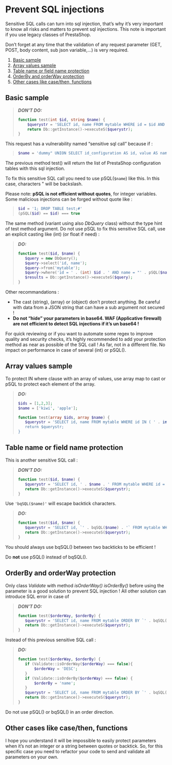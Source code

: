 # Prevent SQL injections

Sensitive SQL calls can turn into sql injection, that’s why it’s very important to know all risks and matters to prevent sql injections. This note is important if you use legacy classes of PrestaShop.

Don’t forget at any time that the validation of any request parameter (GET, POST, body content, sub json variable,…) is very required.

1. [Basic sample](#basic-sample)
2. [Array values sample](#array-values-sample)
3. [Table name or field name protection](#table-name-or-field-name-protection)
4. [OrderBy and orderWay protection](#orderby-and-orderway-protection)
5. [Other cases like case/then, functions](#other-cases-like-casethen,-functions)

## Basic sample

> ***DON'T DO:***
> ```PHP
> function test(int $id, string $name) {
>     $querystr = 'SELECT id, name FROM mytable WHERE id = $id AND name = "' . $name . '"';
>     return Db::getInstance()->executeS($querystr);
> }
> ```

This request has a vulnerability named “sensitive sql call” because if :

> ```PHP
> $name = 'dummy" UNION SELECT id_configuration AS id, value AS name FROM ps_configuration;#';
> ```

The previous method test() will return the list of PrestaShop configuration tables with this sql injection.

To fix this sensitive SQL call you need to use pSQL(`$name`) like this. In this case, characters " will be backslash.

Please note: **pSQL is not efficient without quotes**, for integer variables. Some malicious injections can be forged without quote like :

> ```PHP
> $id = '1; DROP TABLE test;#'
> (pSQL($id) == $id) === true
> ```

The same method (variant using also *DbQuery* class) without the type hint of test method argument. Do not use pSQL to fix this sensitive SQL call, use an explicit casting like (int) (or float if need) :

> ***DO:***
> ```PHP
> function test($id, $name) {
>    $query = new DbQuery();
>    $query->select('id, name');
>    $query->from('mytable');
>    $query->where('id = ' . (int) $id . ' AND name = "' . pSQL($name) . '"');
>    $results = Db::getInstance()->executeS($query);
> }
> ```

Other recommandations :
 - The cast (string), (array) or (object) don't protect anything. Be careful with data from a JSON string that can have a sub argument not secured !
 - **Do not “hide” your parameters in base64. WAF (Applicative firewall) are not efficient to detect SQL injections if it’s un base64 !**

For quick reviewing or if you want to automate some regex to improve quality and security checks, it’s highly recommended to add your protection method as near as possible of the SQL call ! As far, not in a different file. No impact on performance in case of several (int) or pSQL().


## Array values sample

To protect IN where clause with an array of values, use array map to cast or pSQL to protect each element of the array.

> ***DO:***
> ```PHP
> $ids = [1,2,3];
> $name = ['kiwi', 'apple'];
>
> function test(array $ids, array $name) {
>    $querystr = 'SELECT id, name FROM mytable WHERE id IN ( ' . implode(',', array_map('intval', $ids )) . ' AND name IN ("' . implode ('","', array_map('pSQL', $name )) '")’;
>    return $querystr;
>}
> ```

## Table name or field name protection

This is another sensitive SQL call :


> ***DON'T DO:***
> ```PHP
> function test($id, $name) {
>    $querystr = 'SELECT id, ' . $name . ' FROM mytable WHERE id = ' . (int) $id;
>    return Db::getInstance()->executeS($querystr);
> }
> ```

Use `'bqSQL($name)'` will escape backtick characters.

> ***DO:***
> ```PHP
> function test($id, $name) {
>    $querystr = 'SELECT id, `' . bqSQL($name) . '` FROM mytable WHERE id = ' . (int) $id;
>    return Db::getInstance()->executeS($querystr);
> }
> ```

You should always use bqSQL() between two backticks to be efficient !

Do **not** use pSQL() instead of bqSQL().


## OrderBy and orderWay protection

Only class *Validate* with method *isOrderWay() isOrderBy()* before using the parameter is a good solution to prevent SQL injection ! All other solution can introduce SQL error in case of 
 
> ***DON'T DO:***
> ```PHP
>function test($orderWay, $orderBy) {
>    $querystr = 'SELECT id, name FROM mytable ORDER BY `' . bqSQL($orderBy) . '` ' . pSQL($orderWay);
>    return Db::getInstance()->executeS($querystr);
> }
> ```

Instead of this previous sensitive SQL call :

> ***DO:***
> ```PHP
> function test($orderWay, $orderBy) {
>    if (Validate::isOrderWay($orderWay) === false){
>        $orderWay = 'DESC';
>    }
>    if (Validate::isOrderBy($orderWay) === false) {
>        $orderBy = 'name';
>    }
>    $querystr = 'SELECT id, name FROM mytable ORDER BY `' . bqSQL($orderBy) . '` ' . $orderWay;
>    return Db::getInstance()->executeS($querystr);
> }
> ```

Do not use pSQL() or bqSQL() in an order direction.


## Other cases like case/then, functions

I hope you understand it will be impossible to easily protect parameters when it’s not an integer or a string between quotes or backtick. So, for this specific case you need to refactor your code to send and validate all parameters on your own.
